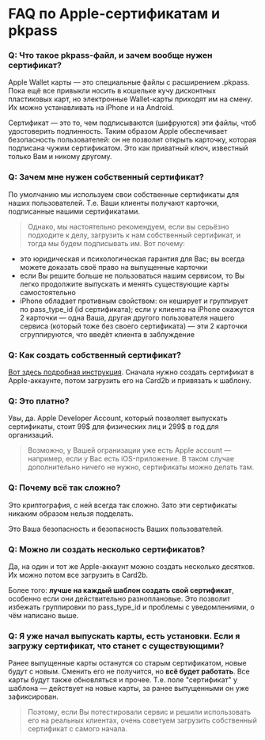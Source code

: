 # FAQ по Apple-сертификатам и pkpass


### Q: Что такое pkpass-файл, и зачем вообще нужен сертификат?

Apple Wallet карты — это специальные файлы с расширением .pkpass. 
Пока ещё все привыкли носить в кошельке кучу дисконтных пластиковых карт, но электронные Wallet-карты приходят им на смену.
Их можно устанавливать на iPhone и на Android.

Сертификат — это то, чем подписываются (шифруются) эти файлы, чтоб удостоверить подлинность. 
Таким образом Apple обеспечивает безопасность пользователей: он не позволит открыть карточку, которая подписана чужим сертификатом. 
Это как приватный ключ, известный только Вам и никому другому.


### Q: Зачем мне нужен собственный сертификат?

По умолчанию мы используем свои собственные сертификаты для наших пользователей. 
Т.е. Ваши клиенты получают карточки, подписанные нашими сертификатами.

> Однако, мы настоятельно рекомендуем, если вы серьёзно подходите к делу, загрузить к нам собственный сертификат, и тогда мы будем подписывать им. Вот почему:

- это юридическая и психологическая гарантия для Вас; вы всегда можете доказать своё право на выпущенные карточки
- если Вы решите больше не пользоваться нашим сервисом, то Вы легко продолжите выпускать и менять существующие карты самостоятельно
- iPhone обладает противным свойством: он кеширует и группирует по pass_type_id (id сертификата); если у клиента на iPhone окажутся 2 карточки — одна Ваша, другая другого пользователя нашего сервиса (который тоже без своего сертификата) — эти 2 карточки сгруппируются, что введёт клиента в заблуждение 


### Q: Как создать собственный сертификат?

[Вот здесь подробная инструкция](./cert-creation.md). Сначала нужно создать сертификат в Apple-аккаунте, потом загрузить его на Card2b и привязать к шаблону.


### Q: Это платно?

Увы, да. Apple Developer Account, который позволяет выпускать сертификаты, стоит 99$ для физических лиц и 299$ в год для организаций. 

> Возможно, у Вашей огранизации уже есть Apple account — например, если у Вас есть iOS-приложение. В таком случае дополнительно ничего не нужно, сертификаты можно делать там.  


### Q: Почему всё так сложно?

Это криптография, с ней всегда так сложно. Зато эти сертификаты никаким образом нельзя подделать.

Это Ваша безопасность и безопасность Ваших пользователей. 


### Q: Можно ли создать несколько сертификатов?

Да, на один и тот же Apple-аккаунт можно создать несколько десятков. Их можно потом все загрузить в Card2b.

Более того: **лучше на каждый шаблон создать свой сертификат**, особенно если они действительно разноплановые. Это позволит избежать группировки по pass_type_id и проблемы с уведомлениями, о чём написано выше. 


### Q: Я уже начал выпускать карты, есть установки. Если я загружу сертификат, что станет с существующими?

Ранее выпущенные карты останутся со старым сертификатом, новые будут с новым. Сменить его не получится, но **всё будет работать**. Все карты будут также обновляться и прочее. Т.е. поле "сертификат" у шаблона — действует на новые карты, за ранее выпущенными он уже зафиксирован.

> Поэтому, если Вы потестировали сервис и решили использовать его на реальных клиентах, очень советуем загрузить собственный сертификат с самого начала. 

